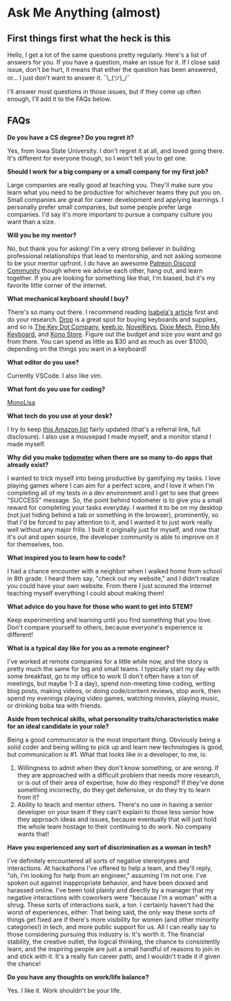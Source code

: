 # Ask Me Anything (almost)

## First things first what the heck is this

Hello, I get a lot of the same questions pretty regularly. Here's a list of answers for you. If you have a question, make an issue for it. If I close said issue, don't be hurt, it means that either the question has been answered, or... I just don't want to answer it. ¯\\\_(ツ)\_/¯

I'll answer most questions in those issues, but if they come up often enough, I'll add it to the FAQs below.

## FAQs

**Do you have a CS degree? Do you regret it?**

Yes, from Iowa State University. I don't regret it at all, and loved going there. It's different for everyone though, so I won't tell you to get one.

**Should I work for a big company or a small company for my first job?**

Large companies are really good at teaching you. They'll make sure you learn what you need to be productive for whichever teams they put you on. Small companies are great for career development and applying learnings. I personally prefer small companies, but some people prefer large companies. I'd say it's more important to pursue a company culture you want than a size.

**Will you be my mentor?**

No, but thank you for asking! I'm a very strong believer in building professional relationships that lead to mentorship, and not asking someone to be your mentor upfront. I do have an awesome [Patreon Discord Community](https://www.patreon.com/cassidoo) though where we advise each other, hang out, and learn together. If you are looking for something like that, I'm biased, but it's my favorite little corner of the internet.

**What mechanical keyboard should I buy?**

There's so many out there. I recommend reading [Isabela's article](https://drop.com/talk/10016/anatomy-of-a-mechanical-keyboard?utm_source=linkshare&referer=EEA27B) first and do your research. [Drop](https://drop.com/?referer=EEA27B) is a great spot for buying keyboards and supplies, and so is [The Key Dot Company](https://thekey.company/), [keeb.io](https://keeb.io/), [NovelKeys](https://novelkeys.xyz/), [Dixie Mech](https://dixiemech.com/), [Pimp My Keyboard](https://pimpmykeyboard.com/), and [Kono Store](https://kono.store/). Figure out the budget and size you want and go from there. You can spend as little as $30 and as much as over $1000, depending on the things you want in a keyboard!

**What editor do you use?**

Currently VSCode. I also like vim.

**What font do you use for coding?**

[MonoLisa](https://www.monolisa.dev/)

**What tech do you use at your desk?**

I try to keep [this Amazon list](https://www.amazon.com/shop/cassidoo?listId=2SHBER3AZBLT2) fairly updated (that's a referral link, full disclosure). I also use a mousepad I made myself, and a monitor stand I made myself.

**Why did you make [todometer](https://github.com/cassidoo/todometer) when there are so many to-do apps that already exist?**

I wanted to trick myself into being productive by gamifying my tasks. I love playing games where I can aim for a perfect score, and I love it when I'm completing all of my tests in a dev environment and I get to see that green "SUCCESS" message. So, the point behind todometer is to give you a small reward for completing your tasks everyday. I wanted it to be on my desktop (not just hiding behind a tab or something in the browser), prominently, so that I'd be forced to pay attention to it, and I wanted it to just work really well without any major frills. I built it originally just for myself, and now that it's out and open source, the developer community is able to improve on it for themselves, too.

**What inspired you to learn how to code?**

I had a chance encounter with a neighbor when I walked home from school in 8th grade. I heard them say, "check out my website," and I didn't realize you could have your own website. From there I just scoured the internet teaching myself everything I could about making them!

**What advice do you have for those who want to get into STEM?**

Keep experimenting and learning until you find something that you love. Don't compare yourself to others, because everyone's experience is different!

**What is a typical day like for you as a remote engineer?**

I've worked at remote companies for a little while now, and the story is pretty much the same for big and small teams. I typically start my day with some breakfast, go to my office to work (I don't often have a ton of meetings, but maybe 1-3 a day), spend non-meeting time coding, writing blog posts, making videos, or doing code/content reviews, stop work, then spend my evenings playing video games, watching movies, playing music, or drinking boba tea with friends.

**Aside from technical skills, what personality traits/characteristics make for an ideal candidate in your role?**

Being a good communicator is the most important thing. Obviously being a solid coder and being willing to pick up and learn new technologies is good, but communication is #1. What that looks like in a developer, to me, is:
 1. Willingness to admit when they don't know something, or are wrong. If they are approached with a difficult problem that needs more research, or is out of their area of expertise, how do they respond? If they've done something incorrectly, do they get defensive, or do they try to learn from it? 
 2. Ability to teach and mentor others. There's no use in having a senior developer on your team if they can't explain to those less senior how they approach ideas and issues, because eventually that will just hold the whole team hostage to their continuing to do work. No company wants that!

**Have you experienced any sort of discrimination as a woman in tech?**

I've definitely encountered all sorts of negative stereotypes and interactions. At hackathons I've offered to help a team, and they'll reply, "oh, I'm looking for help from an engineer," assuming I'm not one. I've spoken out against inappropriate behavior, and have been doxxed and harassed online. I've been told plainly and directly by a manager that my negative interactions with coworkers were "because I'm a woman" with a shrug. These sorts of interactions suck, a ton. I certainly haven't had the worst of experiences, either. That being said, the only way these sorts of things get fixed are if there's more visibility for women (and other minority categories!) in tech, and more public support for us. All I can really say to those considering pursuing this industry is: It's worth it. The financial stability, the creative outlet, the logical thinking, the chance to consistently learn, and the inspiring people are just a small handful of reasons to join in and stick with it. It's a really fun career path, and I wouldn't trade it if given the chance!

**Do you have any thoughts on work/life balance?**

Yes. I like it. Work shouldn't be your life.

